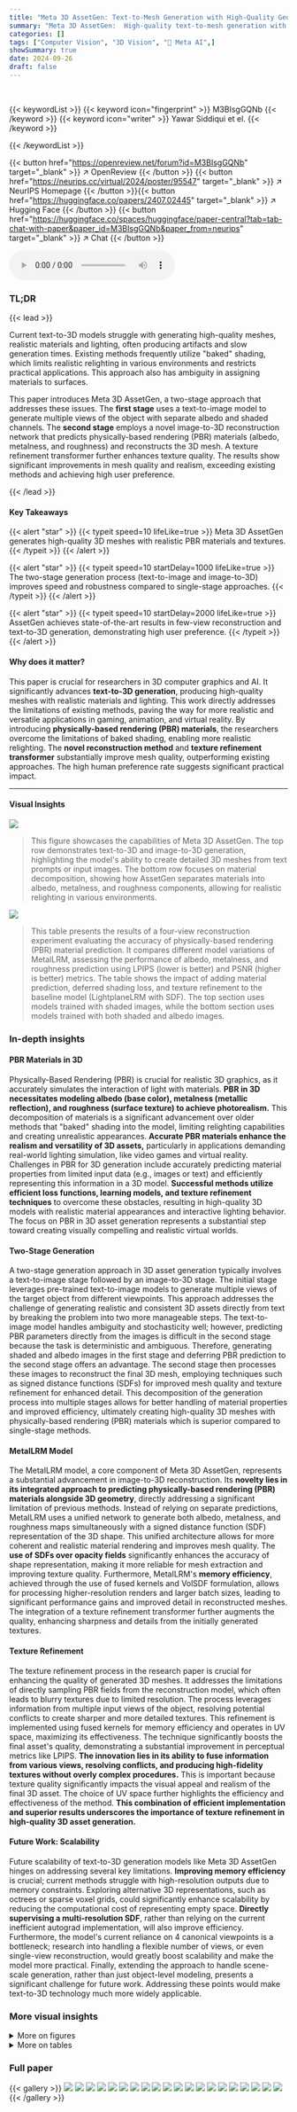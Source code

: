 ```yaml
---
title: "Meta 3D AssetGen: Text-to-Mesh Generation with High-Quality Geometry, Texture, and PBR Materials"
summary: "Meta 3D AssetGen:  High-quality text-to-mesh generation with realistic PBR materials and lighting, exceeding prior methods in speed and accuracy."
categories: []
tags: ["Computer Vision", "3D Vision", "🏢 Meta AI",]
showSummary: true
date: 2024-09-26
draft: false
---
```


<br>

{{< keywordList >}}
{{< keyword icon="fingerprint" >}} M3BIsgGQNb {{< /keyword >}}
{{< keyword icon="writer" >}} Yawar Siddiqui et el. {{< /keyword >}}
 
{{< /keywordList >}}

{{< button href="https://openreview.net/forum?id=M3BIsgGQNb" target="_blank" >}}
↗ OpenReview
{{< /button >}}
{{< button href="https://neurips.cc/virtual/2024/poster/95547" target="_blank" >}}
↗ NeurIPS Homepage
{{< /button >}}{{< button href="https://huggingface.co/papers/2407.02445" target="_blank" >}}
↗ Hugging Face
{{< /button >}}
{{< button href="https://huggingface.co/spaces/huggingface/paper-central?tab=tab-chat-with-paper&paper_id=M3BIsgGQNb&paper_from=neurips" target="_blank" >}}
↗ Chat
{{< /button >}}



<audio controls>
    <source src="https://ai-paper-reviewer.com/M3BIsgGQNb/podcast.wav" type="audio/wav">
    Your browser does not support the audio element.
</audio>


### TL;DR


{{< lead >}}

Current text-to-3D models struggle with generating high-quality meshes, realistic materials and lighting, often producing artifacts and slow generation times.  Existing methods frequently utilize "baked" shading, which limits realistic relighting in various environments and restricts practical applications.  This approach also has ambiguity in assigning materials to surfaces. 

This paper introduces Meta 3D AssetGen, a two-stage approach that addresses these issues.  The **first stage** uses a text-to-image model to generate multiple views of the object with separate albedo and shaded channels. The **second stage** employs a novel image-to-3D reconstruction network that predicts physically-based rendering (PBR) materials (albedo, metalness, and roughness) and reconstructs the 3D mesh.  A texture refinement transformer further enhances texture quality.  The results show significant improvements in mesh quality and realism, exceeding existing methods and achieving high user preference.

{{< /lead >}}


#### Key Takeaways

{{< alert "star" >}}
{{< typeit speed=10 lifeLike=true >}} Meta 3D AssetGen generates high-quality 3D meshes with realistic PBR materials and textures. {{< /typeit >}}
{{< /alert >}}

{{< alert "star" >}}
{{< typeit speed=10 startDelay=1000 lifeLike=true >}} The two-stage generation process (text-to-image and image-to-3D) improves speed and robustness compared to single-stage approaches. {{< /typeit >}}
{{< /alert >}}

{{< alert "star" >}}
{{< typeit speed=10 startDelay=2000 lifeLike=true >}} AssetGen achieves state-of-the-art results in few-view reconstruction and text-to-3D generation, demonstrating high user preference. {{< /typeit >}}
{{< /alert >}}

#### Why does it matter?
This paper is crucial for researchers in 3D computer graphics and AI.  It significantly advances **text-to-3D generation**, producing high-quality meshes with realistic materials and lighting. This work directly addresses the limitations of existing methods, paving the way for more realistic and versatile applications in gaming, animation, and virtual reality. By introducing **physically-based rendering (PBR) materials**, the researchers overcome the limitations of baked shading, enabling more realistic relighting. The **novel reconstruction method** and **texture refinement transformer** substantially improve mesh quality, outperforming existing approaches. The high human preference rate suggests significant practical impact.

------
#### Visual Insights



![](https://ai-paper-reviewer.com/M3BIsgGQNb/figures_0_1.jpg)

> This figure showcases the capabilities of Meta 3D AssetGen. The top row demonstrates text-to-3D and image-to-3D generation, highlighting the model's ability to create detailed 3D meshes from text prompts or input images. The bottom row focuses on material decomposition, showing how AssetGen separates materials into albedo, metalness, and roughness components, allowing for realistic relighting in various environments.





![](https://ai-paper-reviewer.com/M3BIsgGQNb/tables_5_1.jpg)

> This table presents the results of a four-view reconstruction experiment evaluating the accuracy of physically-based rendering (PBR) material prediction.  It compares different model variations of MetalLRM, assessing the performance of albedo, metalness, and roughness prediction using LPIPS (lower is better) and PSNR (higher is better) metrics. The table shows the impact of adding material prediction, deferred shading loss, and texture refinement to the baseline model (LightplaneLRM with SDF).  The top section uses models trained with shaded images, while the bottom section uses models trained with both shaded and albedo images.





### In-depth insights


#### PBR Materials in 3D
Physically-Based Rendering (PBR) is crucial for realistic 3D graphics, as it accurately simulates the interaction of light with materials.  **PBR in 3D necessitates modeling albedo (base color), metalness (metallic reflection), and roughness (surface texture) to achieve photorealism.**  This decomposition of materials is a significant advancement over older methods that "baked" shading into the model, limiting relighting capabilities and creating unrealistic appearances.  **Accurate PBR materials enhance the realism and versatility of 3D assets,** particularly in applications demanding real-world lighting simulation, like video games and virtual reality.  Challenges in PBR for 3D generation include accurately predicting material properties from limited input data (e.g., images or text) and efficiently representing this information in a 3D model.   **Successful methods utilize efficient loss functions, learning models, and texture refinement techniques**  to overcome these obstacles, resulting in high-quality 3D models with realistic material appearances and interactive lighting behavior.  The focus on PBR in 3D asset generation represents a substantial step toward creating visually compelling and realistic virtual worlds.

#### Two-Stage Generation
A two-stage generation approach in 3D asset generation typically involves a text-to-image stage followed by an image-to-3D stage. The initial stage leverages pre-trained text-to-image models to generate multiple views of the target object from different viewpoints. This approach addresses the challenge of generating realistic and consistent 3D assets directly from text by breaking the problem into two more manageable steps. The text-to-image model handles ambiguity and stochasticity well; however, predicting PBR parameters directly from the images is difficult in the second stage because the task is deterministic and ambiguous. Therefore, generating shaded and albedo images in the first stage and deferring PBR prediction to the second stage offers an advantage. The second stage then processes these images to reconstruct the final 3D mesh, employing techniques such as signed distance functions (SDFs) for improved mesh quality and texture refinement for enhanced detail. This decomposition of the generation process into multiple stages allows for better handling of material properties and improved efficiency, ultimately creating high-quality 3D meshes with physically-based rendering (PBR) materials which is superior compared to single-stage methods.

#### MetaILRM Model
The MetaILRM model, a core component of Meta 3D AssetGen, represents a substantial advancement in image-to-3D reconstruction.  Its **novelty lies in its integrated approach to predicting physically-based rendering (PBR) materials alongside 3D geometry**, directly addressing a significant limitation of previous methods.  Instead of relying on separate predictions, MetaILRM uses a unified network to generate both albedo, metalness, and roughness maps simultaneously with a signed distance function (SDF) representation of the 3D shape.  This unified architecture allows for more coherent and realistic material rendering and improves mesh quality.  The **use of SDFs over opacity fields** significantly enhances the accuracy of shape representation, making it more reliable for mesh extraction and improving texture quality.  Furthermore, MetaILRM's **memory efficiency**, achieved through the use of fused kernels and VolSDF formulation, allows for processing higher-resolution renders and larger batch sizes, leading to significant performance gains and improved detail in reconstructed meshes. The integration of a texture refinement transformer further augments the quality, enhancing sharpness and details from the initially generated textures.

#### Texture Refinement
The texture refinement process in the research paper is crucial for enhancing the quality of generated 3D meshes.  It addresses the limitations of directly sampling PBR fields from the reconstruction model, which often leads to blurry textures due to limited resolution.  The process leverages information from multiple input views of the object, resolving potential conflicts to create sharper and more detailed textures. This refinement is implemented using fused kernels for memory efficiency and operates in UV space, maximizing its effectiveness. The technique significantly boosts the final asset's quality, demonstrating a substantial improvement in perceptual metrics like LPIPS. **The innovation lies in its ability to fuse information from various views, resolving conflicts, and producing high-fidelity textures without overly complex procedures.** This is important because texture quality significantly impacts the visual appeal and realism of the final 3D asset.  The choice of UV space further highlights the efficiency and effectiveness of the method. **This combination of efficient implementation and superior results underscores the importance of texture refinement in high-quality 3D asset generation.**

#### Future Work: Scalability
Future scalability of text-to-3D generation models like Meta 3D AssetGen hinges on addressing several key limitations.  **Improving memory efficiency** is crucial; current methods struggle with high-resolution outputs due to memory constraints.  Exploring alternative 3D representations, such as octrees or sparse voxel grids, could significantly enhance scalability by reducing the computational cost of representing empty space.  **Directly supervising a multi-resolution SDF**, rather than relying on the current inefficient autograd implementation, will also improve efficiency.  Furthermore, the model's current reliance on 4 canonical viewpoints is a bottleneck; research into handling a flexible number of views, or even single-view reconstruction, would greatly boost scalability and make the model more practical.  Finally, extending the approach to handle scene-scale generation, rather than just object-level modeling, presents a significant challenge for future work.  Addressing these points would make text-to-3D technology much more widely applicable.


### More visual insights

<details>
<summary>More on figures
</summary>


![](https://ai-paper-reviewer.com/M3BIsgGQNb/figures_3_1.jpg)

> This figure illustrates the overall architecture of the Meta 3D AssetGen pipeline, which consists of two main stages: text-to-image and image-to-3D. The text-to-image stage uses a multiview multichannel diffusion model to generate four views of the object with shaded and albedo channels. The image-to-3D stage takes these images as input and uses a novel reconstruction model (MetaILRM) to produce a mesh with physically-based rendering (PBR) materials.  A texture refinement step further enhances the quality of the generated textures.  The figure highlights the data flow and the different components of the pipeline, including the use of triplanes, signed distance functions (SDFs), and differentiable rendering.


![](https://ai-paper-reviewer.com/M3BIsgGQNb/figures_6_1.jpg)

> This figure shows the pipeline of the AssetGen model. The model takes a text prompt as input and generates a 3D mesh with physically-based rendering (PBR) materials in two stages. The first stage is a text-to-image stage that predicts a 6-channel image containing four views of the object. The second stage is an image-to-3D stage that reconstructs the 3D shape, appearance, and materials from the views. This stage includes a texture refiner that enhances the quality of the materials.


![](https://ai-paper-reviewer.com/M3BIsgGQNb/figures_7_1.jpg)

> This figure compares the results of sparse-view reconstruction using AssetGen against other state-of-the-art methods. It shows that AssetGen produces better geometry and higher-fidelity textures. The use of SDF representation and direct SDF loss leads to improved geometry compared to LightplaneLRM, which uses occupancy. Additionally, AssetGen's texture refiner significantly enhances texture quality.


![](https://ai-paper-reviewer.com/M3BIsgGQNb/figures_8_1.jpg)

> This figure compares the results of text-to-3D generation using Meta 3D AssetGen and several state-of-the-art baselines.  The comparison highlights the superior quality of materials produced by Meta 3D AssetGen, showing better-defined metalness, roughness, and more accurate separation of lighting effects from albedo (base color).


![](https://ai-paper-reviewer.com/M3BIsgGQNb/figures_9_1.jpg)

> This figure shows the overall architecture of the Meta 3D AssetGen pipeline. It's a two-stage process: The first stage uses a text-to-image model to generate a multi-channel image containing four views of the target object. The second stage uses a novel reconstruction model, MetaILRM, to create a 3D mesh with Physically Based Rendering (PBR) materials. The output of this model is then refined by a texture refiner for improved detail and quality.  The figure highlights the different components and their interactions within the overall system.


![](https://ai-paper-reviewer.com/M3BIsgGQNb/figures_17_1.jpg)

> This figure shows the architecture of MetaILRM and its improvements over LightplaneLRM. The improvements include better geometry due to the use of SDF, enhanced and reliable textures due to the UV space texture refiner, and more accurate material decomposition due to novel deferred shading loss. It visually demonstrates how these improvements work together to produce higher quality 3D models.


![](https://ai-paper-reviewer.com/M3BIsgGQNb/figures_18_1.jpg)

> This figure shows the pipeline of the AssetGen model. It takes a text prompt as input and outputs a 3D mesh with physically based rendering (PBR) materials. The process is divided into two stages: text-to-image and image-to-3D. The text-to-image stage uses a multiview multichannel diffusion model to generate a 6-channel image containing 4 views of the object (albedo and shaded). The image-to-3D stage uses a PBR-based large reconstruction model and a texture refiner to reconstruct the 3D mesh from the images, adding PBR materials and refining textures.


![](https://ai-paper-reviewer.com/M3BIsgGQNb/figures_18_2.jpg)

> This figure compares the results of sparse-view reconstruction using AssetGen against other state-of-the-art methods. AssetGen's superior performance in geometry and texture detail is highlighted, particularly when compared to methods using occupancy fields instead of SDFs.


![](https://ai-paper-reviewer.com/M3BIsgGQNb/figures_19_1.jpg)

> This figure shows the architecture of the Meta 3D AssetGen pipeline. It consists of two main stages: a text-to-image stage and an image-to-3D stage. The text-to-image stage takes a text prompt as input and outputs a multi-channel image containing multiple views of the object, with both shaded and albedo colors. The image-to-3D stage takes this image as input and performs 3D reconstruction, material prediction, and texture refinement to generate the final 3D model with high-quality geometry, texture and PBR materials.


![](https://ai-paper-reviewer.com/M3BIsgGQNb/figures_19_2.jpg)

> This figure shows the overall architecture of the Meta 3D AssetGen pipeline, which consists of two main stages: a text-to-image stage and an image-to-3D stage.  The text-to-image stage uses a multiview multichannel diffusion model to generate four views of the object, including both shaded and albedo information. The image-to-3D stage then takes these views and uses a physically-based rendering (PBR) reconstruction model (MetaILRM) to create a 3D mesh with PBR materials, followed by a texture refinement step to improve detail.


![](https://ai-paper-reviewer.com/M3BIsgGQNb/figures_20_1.jpg)

> This figure demonstrates the capabilities of Meta 3D AssetGen. The top row shows examples of 3D models generated from text and image prompts, highlighting the high quality of geometry and textures. The bottom left shows the material decomposition into albedo, metalness, and roughness, which are essential for physically based rendering (PBR). The bottom right demonstrates how these PBR materials allow for realistic relighting of the objects in different environments.


![](https://ai-paper-reviewer.com/M3BIsgGQNb/figures_20_2.jpg)

> This figure demonstrates the effect of using a deferred shading loss in enhancing the quality of Physically Based Rendering (PBR) materials.  By comparing the results with and without the loss, it highlights improved definition in metalness and roughness.  Specifically, the lantern's metal parts exhibit increased metalness, while the glass shows improved roughness.


![](https://ai-paper-reviewer.com/M3BIsgGQNb/figures_22_1.jpg)

> This figure shows the overall architecture of the Meta 3D AssetGen model. It is a two-stage pipeline. The first stage uses a multiview multichannel diffusion model to generate four views of the object with shaded and albedo channels from text prompt. The second stage uses a PBR-based reconstruction model to generate a mesh from these views, with a texture refiner to enhance texture quality. 


![](https://ai-paper-reviewer.com/M3BIsgGQNb/figures_22_2.jpg)

> This figure shows the cross-view attention mechanism and deferred shading loss calculation in the Meta 3D AssetGen model. (a) illustrates how cross-view attention blends predicted texture features with UV-projected input views using a multi-headed attention mechanism. (b) demonstrates how deferred shading computes pixel shading using albedo, metalness, roughness, normals, object position, and light source position, comparing ground truth and predicted channels and weighting the error by normal similarity.


</details>




<details>
<summary>More on tables
</summary>


![](https://ai-paper-reviewer.com/M3BIsgGQNb/tables_5_2.jpg)
> This table presents the results of a user study comparing the performance of Meta 3D AssetGen against other state-of-the-art text-to-3D generation methods. The study evaluates two key aspects: visual quality and the alignment of the generated 3D models with the text prompts used to generate them. The results show that Meta 3D AssetGen significantly outperforms other methods in both visual quality and text fidelity, achieving a win-rate of over 70% against the best competitors within a 30-second time limit.

![](https://ai-paper-reviewer.com/M3BIsgGQNb/tables_6_1.jpg)
> This table presents a comparison of different methods for four-view reconstruction on the Google Scanned Objects dataset (GSO). The methods compared are Instant3D-LRM, GRM, InstantMesh, and MetaILRM, along with several ablations of MetaILRM. The metrics used for comparison are LPIPS, PSNR, depth error, IoU, Chamfer Distance (CD), and Normal Correctness (NC).  MetaILRM demonstrates state-of-the-art performance across all metrics, highlighting the contributions of its core components.

![](https://ai-paper-reviewer.com/M3BIsgGQNb/tables_18_1.jpg)
> This table presents the results of a user study comparing Meta 3D AssetGen to other state-of-the-art text-to-3D generation methods.  The study evaluated both the visual quality of the generated 3D models and how well the models matched the text prompts used to generate them.  The results show that AssetGen outperforms all other methods, achieving a high win rate (percentage of times preferred)  within a 30-second time constraint on an A100 GPU.

</details>




### Full paper

{{< gallery >}}
<img src="https://ai-paper-reviewer.com/M3BIsgGQNb/1.png" class="grid-w50 md:grid-w33 xl:grid-w25" />
<img src="https://ai-paper-reviewer.com/M3BIsgGQNb/2.png" class="grid-w50 md:grid-w33 xl:grid-w25" />
<img src="https://ai-paper-reviewer.com/M3BIsgGQNb/3.png" class="grid-w50 md:grid-w33 xl:grid-w25" />
<img src="https://ai-paper-reviewer.com/M3BIsgGQNb/4.png" class="grid-w50 md:grid-w33 xl:grid-w25" />
<img src="https://ai-paper-reviewer.com/M3BIsgGQNb/5.png" class="grid-w50 md:grid-w33 xl:grid-w25" />
<img src="https://ai-paper-reviewer.com/M3BIsgGQNb/6.png" class="grid-w50 md:grid-w33 xl:grid-w25" />
<img src="https://ai-paper-reviewer.com/M3BIsgGQNb/7.png" class="grid-w50 md:grid-w33 xl:grid-w25" />
<img src="https://ai-paper-reviewer.com/M3BIsgGQNb/8.png" class="grid-w50 md:grid-w33 xl:grid-w25" />
<img src="https://ai-paper-reviewer.com/M3BIsgGQNb/9.png" class="grid-w50 md:grid-w33 xl:grid-w25" />
<img src="https://ai-paper-reviewer.com/M3BIsgGQNb/10.png" class="grid-w50 md:grid-w33 xl:grid-w25" />
<img src="https://ai-paper-reviewer.com/M3BIsgGQNb/11.png" class="grid-w50 md:grid-w33 xl:grid-w25" />
<img src="https://ai-paper-reviewer.com/M3BIsgGQNb/12.png" class="grid-w50 md:grid-w33 xl:grid-w25" />
<img src="https://ai-paper-reviewer.com/M3BIsgGQNb/13.png" class="grid-w50 md:grid-w33 xl:grid-w25" />
<img src="https://ai-paper-reviewer.com/M3BIsgGQNb/14.png" class="grid-w50 md:grid-w33 xl:grid-w25" />
<img src="https://ai-paper-reviewer.com/M3BIsgGQNb/15.png" class="grid-w50 md:grid-w33 xl:grid-w25" />
<img src="https://ai-paper-reviewer.com/M3BIsgGQNb/16.png" class="grid-w50 md:grid-w33 xl:grid-w25" />
<img src="https://ai-paper-reviewer.com/M3BIsgGQNb/17.png" class="grid-w50 md:grid-w33 xl:grid-w25" />
<img src="https://ai-paper-reviewer.com/M3BIsgGQNb/18.png" class="grid-w50 md:grid-w33 xl:grid-w25" />
<img src="https://ai-paper-reviewer.com/M3BIsgGQNb/19.png" class="grid-w50 md:grid-w33 xl:grid-w25" />
<img src="https://ai-paper-reviewer.com/M3BIsgGQNb/20.png" class="grid-w50 md:grid-w33 xl:grid-w25" />
{{< /gallery >}}